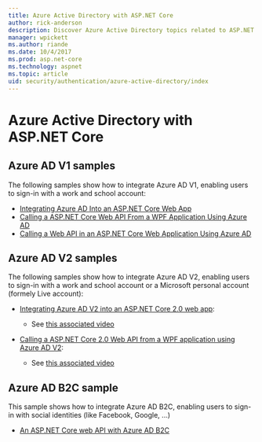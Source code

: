 ```yaml
---
title: Azure Active Directory with ASP.NET Core
author: rick-anderson
description: Discover Azure Active Directory topics related to ASP.NET Core.
manager: wpickett
ms.author: riande
ms.date: 10/4/2017
ms.prod: asp.net-core
ms.technology: aspnet
ms.topic: article
uid: security/authentication/azure-active-directory/index
---
```

# Azure Active Directory with ASP.NET Core

## Azure AD V1 samples
The following samples show how to integrate Azure AD V1, enabling users to sign-in with a work and school account:
* [Integrating Azure AD Into an ASP.NET Core Web App](https://azure.microsoft.com/documentation/samples/active-directory-dotnet-webapp-openidconnect-aspnetcore/)
* [Calling a ASP.NET Core Web API From a WPF Application Using Azure AD](https://azure.microsoft.com/documentation/samples/active-directory-dotnet-native-aspnetcore/)
* [Calling a Web API in an ASP.NET Core Web Application Using Azure AD](https://azure.microsoft.com/documentation/samples/active-directory-dotnet-webapp-webapi-openidconnect-aspnetcore/)

## Azure AD V2 samples
The following samples show how to integrate Azure AD V2, enabling users to sign-in with a work and school account or a Microsoft personal account (formely Live account):
* [Integrating Azure AD V2 into an ASP.NET Core 2.0 web app](https://github.com/Azure-Samples/active-directory-aspnetcore-webapp-openidconnect-v2): 
  * See [this associated video](https://channel9.msdn.com/Events/Build/2018/THR5000) 

* [Calling a ASP.NET Core 2.0 Web API from a WPF application using Azure AD V2](https://github.com/azure-samples/active-directory-dotnet-native-aspnetcore-v2): 
  * See [this associated video](https://channel9.msdn.com/Events/Build/2018/THR5001) 

## Azure AD B2C sample
This sample shows how to integrate Azure AD B2C, enabling users to sign-in with social identities (like Facebook, Google, ...)
* [An ASP.NET Core web API with Azure AD B2C](https://azure.microsoft.com/resources/samples/active-directory-b2c-dotnetcore-webapi/)

